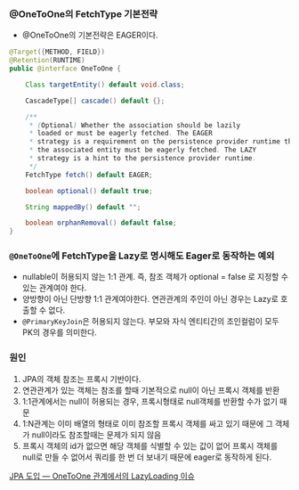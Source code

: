 ### @OneToOne의 FetchType 기본전략
- @OneToOne의 기본전략은 EAGER이다.

```java
@Target({METHOD, FIELD})
@Retention(RUNTIME)
public @interface OneToOne {

    Class targetEntity() default void.class;

    CascadeType[] cascade() default {};

    /**
     * (Optional) Whether the association should be lazily
     * loaded or must be eagerly fetched. The EAGER
     * strategy is a requirement on the persistence provider runtime that
     * the associated entity must be eagerly fetched. The LAZY
     * strategy is a hint to the persistence provider runtime.
     */
    FetchType fetch() default EAGER;

    boolean optional() default true;

    String mappedBy() default "";

    boolean orphanRemoval() default false;
}
```

### `@OneToOne`에 FetchType을 Lazy로 명시해도 Eager로 동작하는 예외
- nullable이 허용되지 않는 1:1 관계. 즉, 참조 객체가 optional = false 로 지정할 수 있는 관계여야 한다.
- 양방향이 아닌 단방향 1:1 관계여야한다. 연관관계의 주인이 아닌 경우는 Lazy로 호출할 수 없다.
- `@PrimaryKeyJoin`은 허용되지 않는다. 부모와 자식 엔티티간의 조인컬럼이 모두 PK의 경우를 의미한다.


### 원인
1. JPA의 객체 참조는 프록시 기반이다.
2. 연관관계가 있는 객체는 참조를 할때 기본적으로 null이 아닌 프록시 객체를 반환
3. 1:1관계에서는 null이 허용되는 경우, 프록시형태로 null객체를 반환할 수가 없기 때문
4. 1:N관계는 이미 배열의 형태로 이미 참조할 프록시 객체를 싸고 있기 때문에 그 객체가 null이라도 참조할때는 문제가 되지 않음
5. 프록시 객체의 id가 없으면 해당 객체를 식별할 수 있는 값이 없어 프록시 객체를 null로 만들 수 없어서 쿼리를 한 번 더 보내기 때문에 eager로 동작하게 된다.


[JPA 도입 — OneToOne 관계에서의 LazyLoading 이슈](https://yongkyu-jang.medium.com/jpa-%EB%8F%84%EC%9E%85-onetoone-%EA%B4%80%EA%B3%84%EC%97%90%EC%84%9C%EC%9D%98-lazyloading-%EC%9D%B4%EC%8A%88-1-6d19edf5f4d3)
